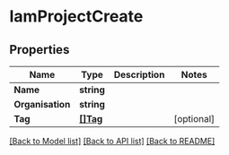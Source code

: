 # IamProjectCreate

## Properties

Name | Type | Description | Notes
------------ | ------------- | ------------- | -------------
**Name** | **string** |  | 
**Organisation** | **string** |  | 
**Tag** | [**[]Tag**](tag.md) |  | [optional] 

[[Back to Model list]](../README.md#documentation-for-models) [[Back to API list]](../README.md#documentation-for-api-endpoints) [[Back to README]](../README.md)


